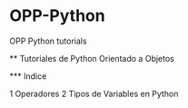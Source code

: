 # OPP-Python
OPP Python tutorials

** Tutoriales de Python Orientado a Objetos

*** Indice

1 Operadores
2 Tipos de Variables en Python
